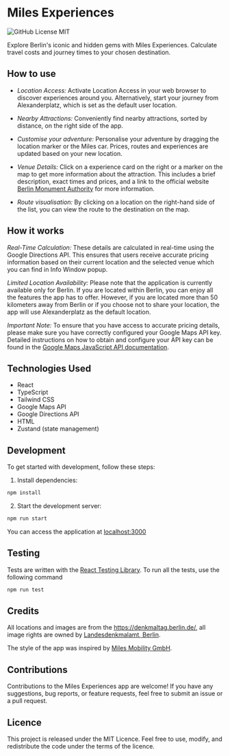 # Miles Experiences

![GitHub License MIT](https://img.shields.io/github/license/sqlhabit/sql_schema_visualizer?color=%2347A3F3)

Explore Berlin's iconic and hidden gems with Miles Experiences. Calculate travel costs and journey times to your chosen destination.

## How to use

- *Location Access:* Activate Location Access in your web browser to discover experiences around you. Alternatively, start your journey from Alexanderplatz, which is set as the default user location.

- *Nearby Attractions:* Conveniently find nearby attractions, sorted by distance, on the right side of the app.

- *Customise your adventure:* Personalise your adventure by dragging the location marker or the Miles car. Prices, routes and experiences are updated based on your new location.

- *Venue Details:* Click on a experience card on the right or a marker on the map to get more information about the attraction. This includes a brief description, exact times and prices, and a link to the official website [Berlin Monument Authority](https://www.berlin.de/landesdenkmalamt/) for more information.

- *Route visualisation:* By clicking on a location on the right-hand side of the list, you can view the route to the destination on the map.

## How it works

*Real-Time Calculation:* These details are calculated in real-time using the Google Directions API. This ensures that users receive accurate pricing information based on their current location and the selected venue which you can find in Info Window popup.

*Limited Location Availability:* Please note that the application is currently available only for Berlin. If you are located within Berlin, you can enjoy all the features the app has to offer. However, if you are located more than 50 kilometers away from Berlin or if you choose not to share your location, the app will use Alexanderplatz as the default location.

*Important Note:* To ensure that you have access to accurate pricing details, please make sure you have correctly configured your Google Maps API key. Detailed instructions on how to obtain and configure your API key can be found in the [Google Maps JavaScript API documentation](https://developers.google.com/maps/documentation/javascript/get-api-key).

## Technologies Used

- React
- TypeScript
- Tailwind CSS
- Google Maps API
- Google Directions API
- HTML
- Zustand (state management)

## Development

To get started with development, follow these steps:

1. Install dependencies:
```sh
npm install
```
2. Start the development server:

```sh
npm run start
```

You can access the application at [localhost:3000](http://localhost:3000/)

## Testing

Tests are written with the [React Testing Library](https://testing-library.com/docs/react-testing-library/example-intro). To run all the tests, use the following command

```sh
npm run test
```

## Credits

All locations and images are from the https://denkmaltag.berlin.de/, all image rights are owned by [Landesdenkmal­amt, Berlin](https://www.berlin.de/landesdenkmalamt/).

The style of the app was inspired by [Miles Mobility GmbH](https://miles-mobility.com/en-de).

## Contributions

Contributions to the Miles Experiences app are welcome! If you have any suggestions, bug reports, or feature requests, feel free to submit an issue or a pull request.

## Licence

This project is released under the MIT Licence. Feel free to use, modify, and redistribute the code under the terms of the licence.

